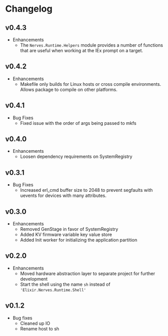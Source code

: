 # Changelog

## v0.4.3
  * Enhancements
    * The `Nerves.Runtime.Helpers` module provides a number of functions that are
    useful when working at the IEx prompt on a target.

## v0.4.2
  * Enhancements
    * Makefile only builds for Linux hosts or cross compile environments. Allows package to compile on other platforms.

## v0.4.1
  * Bug Fixes
    * Fixed issue with the order of args being passed to mkfs

## v0.4.0
  * Enhancements
    * Loosen dependency requirements on SystemRegistry

## v0.3.1
  * Bug Fixes
    * Increased erl_cmd buffer size to 2048 to prevent segfaults with uevents for devices with many attributes.

## v0.3.0
  * Enhancements
    * Removed GenStage in favor of SystemRegistry
    * Added KV firmware variable key value store
    * Added Init worker for initializing the application partition

## v0.2.0
  * Enhancements
    * Moved hardware abstraction layer to separate project for further
    development
    * Start the shell using the name `sh` instead of `'Elixir.Nerves.Runtime.Shell'`

## v0.1.2

  * Bug fixes
    * Cleaned up IO
    * Rename host to sh
